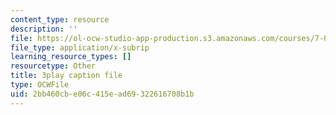 ```yaml
---
content_type: resource
description: ''
file: https://ol-ocw-studio-app-production.s3.amazonaws.com/courses/7-016-introductory-biology-fall-2018/2bb460cbe06c415ead69322616708b1b_L4tEwAsVW0I.srt
file_type: application/x-subrip
learning_resource_types: []
resourcetype: Other
title: 3play caption file
type: OCWFile
uid: 2bb460cb-e06c-415e-ad69-322616708b1b
---
```

